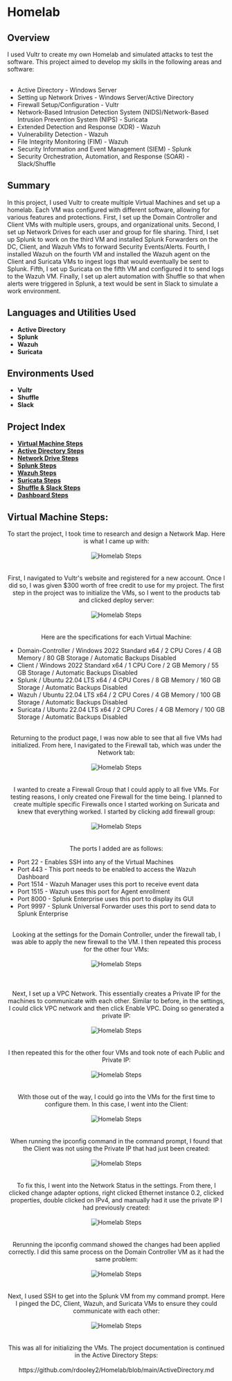 <h1>Homelab</h1>


<h2>Overview</h2>
I used Vultr to create my own Homelab and simulated attacks to test the software. This project aimed to develop my skills in the following areas and software:
<br><br>
<ul>
 <li>Active Directory - Windows Server</li>
 <li>Setting up Network Drives - Windows Server/Active Directory</li>
 <li>Firewall Setup/Configuration - Vultr</li>
 <li>Network-Based Intrusion Detection System (NIDS)/Network-Based Intrusion Prevention System (NIPS) - Suricata</li>
 <li>Extended Detection and Response (XDR) - Wazuh</li>
 <li>Vulnerability Detection - Wazuh</li>
 <li>File Integrity Monitoring (FIM) - Wazuh</li>
 <li>Security Information and Event Management (SIEM) - Splunk</li>
 <li>Security Orchestration, Automation, and Response (SOAR) - Slack/Shuffle</li>
</ul>

<h2>Summary</h2>
In this project, I used Vultr to create multiple Virtual Machines and set up a homelab. Each VM was configured with different software, allowing for various features and protections. First, I set up the Domain Controller and Client VMs with multiple users, groups, and organizational units. Second, I set up Network Drives for each user and group for file sharing. Third, I set up Splunk to work on the third VM and installed Splunk Forwarders on the DC, Client, and Wazuh VMs to forward Security Events/Alerts. Fourth, I installed Wazuh on the fourth VM and installed the Wazuh agent on the Client and Suricata VMs to ingest logs that would eventually be sent to Splunk. Fifth, I set up Suricata on the fifth VM and configured it to send logs to the Wazuh VM. Finally, I set up alert automation with Shuffle so that when alerts were triggered in Splunk, a text would be sent in Slack to simulate a work environment.


<h2>Languages and Utilities Used</h2>

- <b>Active Directory</b>
- <b>Splunk</b>
- <b>Wazuh</b>
- <b>Suricata</b>

<h2>Environments Used </h2>

- <b>Vultr</b>
- <b>Shuffle</b>
- <b>Slack</b>

<h2>Project Index</h2>

- <b>[Virtual Machine Steps](https://github.com/rdooley2/Homelab/blob/main/README.md)</b>
- <b>[Active Directory Steps](https://github.com/rdooley2/Homelab/blob/main/ActiveDirectory.md)</b>
- <b>[Network Drive Steps](https://github.com/rdooley2/Homelab/blob/main/NetworkDrive.md)</b>
- <b>[Splunk Steps](https://github.com/rdooley2/Homelab/blob/main/Splunk.md)</b>
- <b>[Wazuh Steps](https://github.com/rdooley2/Homelab/blob/main/Wazuh.md)</b>
- <b>[Suricata Steps](https://github.com/rdooley2/Homelab/blob/main/Suricata.md)</b>
- <b>[Shuffle & Slack Steps](https://github.com/rdooley2/Homelab/blob/main/Shuffle&Slack.md)</b>
- <b>[Dashboard Steps](https://github.com/rdooley2/Homelab/blob/main/Dashboard.md)</b>

<h2>Virtual Machine Steps:</h2>

<p align="center">
To start the project, I took time to research and design a Network Map. Here is what I came up with: <br/><br />
<img src="https://i.imgur.com/Byrxdd4.png" alt="Homelab Steps">
<br />
<br />
<br />
First, I navigated to Vultr's website and registered for a new account. Once I did so, I was given $300 worth of free credit to use for my project. The first step in the project was to initialize the VMs, so I went to the products tab and clicked deploy server: <br/><br />
<img src="https://i.imgur.com/GqitfmU.png" alt="Homelab Steps">
<br />
<br />
<br />
Here are the specifications for each Virtual Machine:
<ul>
 <li>Domain-Controller / Windows 2022 Standard x64 / 2 CPU Cores / 4 GB Memory / 80 GB Storage / Automatic Backups Disabled</li>
 <li>Client / Windows 2022 Standard x64 / 1 CPU Core / 2 GB Memory / 55 GB Storage / Automatic Backups Disabled</li>
 <li>Splunk / Ubuntu 22.04 LTS x64 / 4 CPU Cores / 8 GB Memory / 160 GB Storage / Automatic Backups Disabled</li>
 <li>Wazuh / Ubuntu 22.04 LTS x64 / 2 CPU Cores / 4 GB Memory / 100 GB Storage / Automatic Backups Disabled</li>
 <li>Suricata / Ubuntu 22.04 LTS x64 / 2 CPU Cores / 4 GB Memory / 100 GB Storage / Automatic Backups Disabled</li>
</ul>
<p align="center">
<br />
Returning to the product page, I was now able to see that all five VMs had initialized. From here, I navigated to the Firewall tab, which was under the Network tab: <br/><br />
<img src="https://i.imgur.com/TTrI7oZ.png" alt="Homelab Steps">
<br />
<br />
<br />
I wanted to create a Firewall Group that I could apply to all five VMs. For testing reasons, I only created one Firewall for the time being. I planned to create multiple specific Firewalls once I started working on Suricata and knew that everything worked. I started by clicking add firewall group: <br/><br />
<img src="https://i.imgur.com/ypHVddz.png" alt="Homelab Steps">
<br />
<br />
<br />
The ports I added are as follows:
<ul>
 <li>Port 22 - Enables SSH into any of the Virtual Machines</li>
 <li>Port 443 - This port needs to be enabled to access the Wazuh Dashboard</li>
 <li>Port 1514 - Wazuh Manager uses this port to receive event data</li>
 <li>Port 1515 - Wazuh uses this port for Agent enrollment</li>
 <li>Port 8000 - Splunk Enterprise uses this port to display its GUI</li>
 <li>Port 9997 - Splunk Universal Forwarder uses this port to send data to Splunk Enterprise</li>
</ul>
<p align="center">
<br />
Looking at the settings for the Domain Controller, under the firewall tab, I was able to apply the new firewall to the VM. I then repeated this process for the other four VMs: <br/><br />
<img src="https://i.imgur.com/VnT4YHp.png" alt="Homelab Steps">
<br />
<br />
<br />
<br />
Next, I set up a VPC Network. This essentially creates a Private IP for the machines to communicate with each other. Similar to before, in the settings, I could click VPC network and then click Enable VPC. Doing so generated a private IP: <br/><br />
<img src="https://i.imgur.com/I1gs3dH.png" alt="Homelab Steps">
<br />
<br />
<br />
I then repeated this for the other four VMs and took note of each Public and Private IP: <br/><br />
<img src="https://i.imgur.com/fYYWQT7.png" alt="Homelab Steps">
<br />
<br />
<br /> 
With those out of the way, I could go into the VMs for the first time to configure them. In this case, I went into the Client: <br/><br />
<img src="https://i.imgur.com/s37qx1g.png" alt="Homelab Steps">
<br />
<br />
<br />
When running the ipconfig command in the command prompt, I found that the Client was not using the Private IP that had just been created: <br/><br />
<img src="https://i.imgur.com/zFDlksc.png" alt="Homelab Steps">
<br />
<br />
<br />
To fix this, I went into the Network Status in the settings. From there, I clicked change adapter options, right clicked Ethernet instance 0.2, clicked properties, double clicked on IPv4, and manually had it use the private IP I had previously created: <br/><br />
<img src="https://i.imgur.com/3W5G5ma.png" alt="Homelab Steps">
<br />
<br />
<br />
Rerunning the ipconfig command showed the changes had been applied correctly. I did this same process on the Domain Controller VM as it had the same problem: <br/><br />
<img src="https://i.imgur.com/2i9eu0n.png" alt="Homelab Steps">
<br />
<br />
<br />
Next, I used SSH to get into the Splunk VM from my command prompt. Here I pinged the DC, Client, Wazuh, and Suricata VMs to ensure they could communicate with each other: <br/><br />
<img src="https://i.imgur.com/IC6b7ns.png" alt="Homelab Steps">
<br />
<br />
<br />
This was all for initializing the VMs. The project documentation is continued in the Active Directory Steps: <br/><br />
https://github.com/rdooley2/Homelab/blob/main/ActiveDirectory.md

